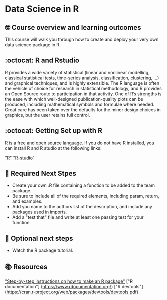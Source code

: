 # Data Science in R

## 🤓 Course overview and learning outcomes 

This course will walk you through how to create and deploy your very own data science package in R.

## :octocat: R and Rstudio

R provides a wide variety of statistical (linear and nonlinear modelling, classical statistical tests, time-series analysis, classification, clustering, …) and graphical techniques, and is highly extensible. 
The R language is often the vehicle of choice for research in statistical methodology, and R provides an Open Source route to participation in that activity.
One of R’s strengths is the ease with which well-designed publication-quality plots can be produced, including mathematical symbols and formulae where needed. Great care has been taken over the defaults for the minor design choices in graphics, 
but the user retains full control.

## :octocat: Getting Set up with R 

R is a free and open source language. If you do not have R installed, you can install R and R studio at the following links:

["R"](https://cran.rstudio.com/)
["R-studio"](https://posit.co/download/rstudio-desktop/)


## 📝 Required Next Stpes
* Create your own .R file containing a function to be added to the team package.
* Be sure to include all of the required elements, including param, return, and examples.
* Add you name to the authors list of the description, and include any packages used in imports.
* Add a "test that" file and write at least one passing test for your function.

## 📝 Optional next steps 

* Watch the R package tutorial.

## 📚  Resources 
["Step-by-step instructions on how to make an R package"](https://www.youtube.com/watch?v=hxl1c8WRNiA)
["R documentation"] (https://www.rdocumentation.org/)
["R devtools"] (https://cran.r-project.org/web/packages/devtools/devtools.pdf)
